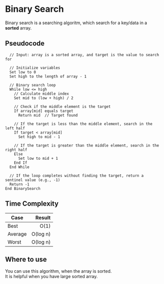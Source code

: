 # Binary Search
Binary search is a searching algoritm, which search for a key/data in a **sorted** array.  

## Pseudocode
```BinarySearch(array, target)
  // Input: array is a sorted array, and target is the value to search for

  // Initialize variables
  Set low to 0
  Set high to the length of array - 1

  // Binary search loop
  While low <= high
    // Calculate middle index
    Set mid to (low + high) / 2

    // Check if the middle element is the target
    If array[mid] equals target
      Return mid  // Target found

    // If the target is less than the middle element, search in the left half
    If target < array[mid]
      Set high to mid - 1

    // If the target is greater than the middle element, search in the right half
    Else
      Set low to mid + 1
    End If
  End While

  // If the loop completes without finding the target, return a sentinel value (e.g., -1)
  Return -1
End BinarySearch
```
## Time Complexity
| Case    | Result   |
|---------|----------:|
| Best    | O(1)     |
| Average | O(log n) |
| Worst   | O(log n) |

## Where to use
You can use this algorithm, when the array is sorted.  
It is helpful when you have large sorted array.  

